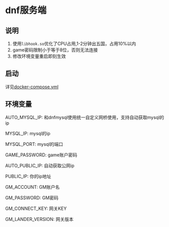 # dnf服务端

## 说明

1. 使用`libhook.so`优化了CPU占用,1-2分钟出五国，占用10%以内
2. game密码限制小于等于8位，否则无法连接
3. 修改环境变量重启即刻生效

## 启动

详见[docker-compose.yml](docker-compose.yml)

## 环境变量

AUTO_MYSQL_IP: 和dnfmysql使用统一自定义网桥使用，支持自动获取mysql的ip

MYSQL_IP: mysql的ip

MYSQL_PORT: mysql的端口

GAME_PASSWORD: game账户密码

AUTO_PUBLIC_IP: 自动获取公网ip

PUBLIC_IP: 你的ip地址

GM_ACCOUNT: GM账户名

GM_PASSWORD: GM密码

GM_CONNECT_KEY: 网关KEY

GM_LANDER_VERSION: 网关版本